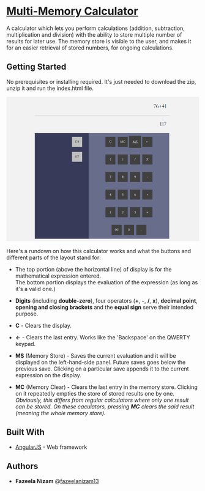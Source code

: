# [Multi-Memory Calculator](https://fazeelanizam13.github.io/multi-memory-calculator/)

A calculator which lets you perform calculations (addition, subtraction, multiplication and division) with the ability to store multiple number of results for later use. The memory store is visible to the user, and makes it for an easier retrieval of stored numbers, for ongoing calculations.

## Getting Started

No prerequisites or installing required. It's just needed to download the zip, unzip it and run the index.html file.

![Screenshot from Multi-Memory Calculator](screenshot.png)

Here's a rundown on how this calculator works and what the buttons and different parts of the layout stand for:

* The top portion (above the horizontal line) of display is for the mathematical expression entered.  
The bottom portion displays the evaluation of the expression (as long as it's a valid one.)

* **Digits** (including **double-zero**), four operators (**+**, **-**, **/**, **x**), **decimal point**, **opening and closing brackets** and the **equal sign** serve their intended purpose.

* **C** - Clears the display. 

* **←** - Clears the last entry. Works like the 'Backspace' on the QWERTY keypad.

* **MS** (Memory Store) - Saves the current evaluation and it will be displayed on the left-hand-side panel. Future saves goes below the previous save.  Clicking on a particular save appends it to the current expression on the display.

* **MC** (Memory Clear) - Clears the last entry in the memory store. Clicking on it repeatedly empties the store of stored results one by one.  
*Obviously, this differs from regular calculators where only one result can be stored. On these caculators, pressing **MC** clears the said result (meaning the whole memory store).*

## Built With

* [AngularJS](https://angularjs.org/) - Web framework

## Authors

* **Fazeela Nizam** @[fazeelanizam13](https://github.com/fazeelanizam13)
